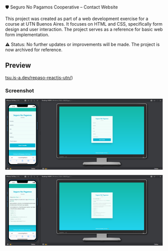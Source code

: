 🛡️ Seguro No Pagamos Cooperative – Contact Website

This project was created as part of a web development exercise for a course at UTN Buenos Aires. It focuses on HTML and CSS, specifically form design and user interaction. The project serves as a reference for basic web form implementation.

⚠️ Status: No further updates or improvements will be made. The project is now archived for reference.

## Preview

[tsu.is-a.dev/repaso-reactjs-utn/](https://tsu.is-a.dev/repaso-reactjs-utn/))

### Screenshot

![screenshot](./screenshot.png)

![screenshot](./screenshot2.png)
